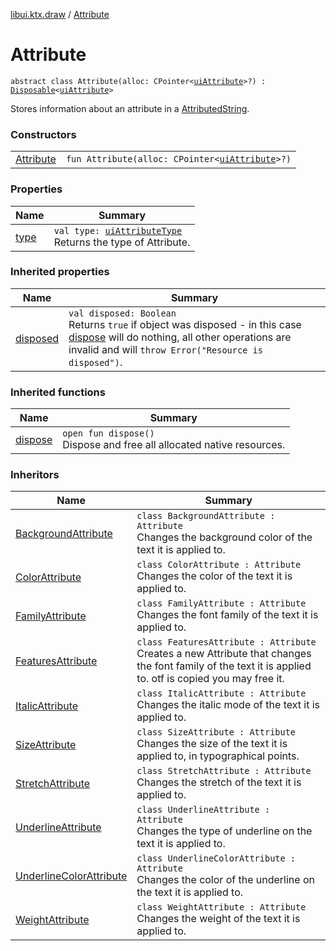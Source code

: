 [libui.ktx.draw](../README.md) / [Attribute](README.md)

# Attribute

`abstract class Attribute(alloc: CPointer<`[`uiAttribute`](../../libui/ui-attribute.md)`>?) : `[`Disposable`](../../libui.ktx/-disposable/README.md)`<`[`uiAttribute`](../../libui/ui-attribute.md)`> `

Stores information about an attribute in a [AttributedString](../-attributed-string/README.md).

### Constructors

| | |
|---|---|
| [Attribute](-attribute.md) | `fun Attribute(alloc: CPointer<`[`uiAttribute`](../../libui/ui-attribute.md)`>?)` |

### Properties

| Name | Summary |
|---|---|
| [type](type.md) | `val type: `[`uiAttributeType`](../../libui/ui-attribute-type.md)<br>Returns the type of Attribute. |

### Inherited properties

| Name | Summary |
|---|---|
| [disposed](../../libui.ktx/-disposable/disposed.md) | `val disposed: Boolean`<br>Returns `true` if object was disposed - in this case [dispose](../../libui.ktx/-disposable/dispose.md) will do nothing, all other operations are invalid and will `throw Error("Resource is disposed")`. |

### Inherited functions

| Name | Summary |
|---|---|
| [dispose](../../libui.ktx/-disposable/dispose.md) | `open fun dispose()`<br>Dispose and free all allocated native resources. |

### Inheritors

| Name | Summary |
|---|---|
| [BackgroundAttribute](../-background-attribute/README.md) | `class BackgroundAttribute : Attribute`<br>Changes the background color of the text it is applied to. |
| [ColorAttribute](../-color-attribute/README.md) | `class ColorAttribute : Attribute`<br>Changes the color of the text it is applied to. |
| [FamilyAttribute](../-family-attribute/README.md) | `class FamilyAttribute : Attribute`<br>Changes the font family of the text it is applied to. |
| [FeaturesAttribute](../-features-attribute/README.md) | `class FeaturesAttribute : Attribute`<br>Creates a new Attribute that changes the font family of the text it is applied to. otf is copied you may free it. |
| [ItalicAttribute](../-italic-attribute/README.md) | `class ItalicAttribute : Attribute`<br>Changes the italic mode of the text it is applied to. |
| [SizeAttribute](../-size-attribute/README.md) | `class SizeAttribute : Attribute`<br>Changes the size of the text it is applied to, in typographical points. |
| [StretchAttribute](../-stretch-attribute/README.md) | `class StretchAttribute : Attribute`<br>Changes the stretch of the text it is applied to. |
| [UnderlineAttribute](../-underline-attribute/README.md) | `class UnderlineAttribute : Attribute`<br>Changes the type of underline on the text it is applied to. |
| [UnderlineColorAttribute](../-underline-color-attribute/README.md) | `class UnderlineColorAttribute : Attribute`<br>Changes the color of the underline on the text it is applied to. |
| [WeightAttribute](../-weight-attribute/README.md) | `class WeightAttribute : Attribute`<br>Changes the weight of the text it is applied to. |
